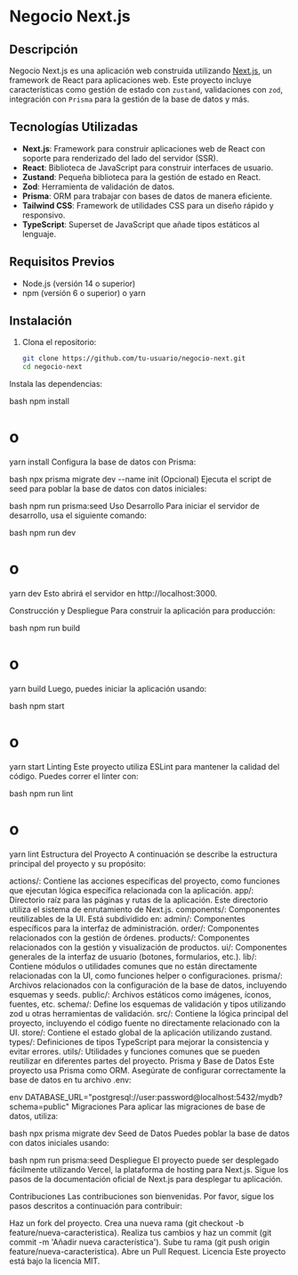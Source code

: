 # Negocio Next.js

## Descripción

Negocio Next.js es una aplicación web construida utilizando [Next.js](https://nextjs.org/), un framework de React para aplicaciones web. Este proyecto incluye características como gestión de estado con `zustand`, validaciones con `zod`, integración con `Prisma` para la gestión de la base de datos y más.

## Tecnologías Utilizadas

- **Next.js**: Framework para construir aplicaciones web de React con soporte para renderizado del lado del servidor (SSR).
- **React**: Biblioteca de JavaScript para construir interfaces de usuario.
- **Zustand**: Pequeña biblioteca para la gestión de estado en React.
- **Zod**: Herramienta de validación de datos.
- **Prisma**: ORM para trabajar con bases de datos de manera eficiente.
- **Tailwind CSS**: Framework de utilidades CSS para un diseño rápido y responsivo.
- **TypeScript**: Superset de JavaScript que añade tipos estáticos al lenguaje.

## Requisitos Previos

- Node.js (versión 14 o superior)
- npm (versión 6 o superior) o yarn

## Instalación

1. Clona el repositorio:

   ```bash
   git clone https://github.com/tu-usuario/negocio-next.git
   cd negocio-next
Instala las dependencias:

bash
npm install
# o
yarn install
Configura la base de datos con Prisma:

bash
npx prisma migrate dev --name init
(Opcional) Ejecuta el script de seed para poblar la base de datos con datos iniciales:

bash
npm run prisma:seed
Uso
Desarrollo
Para iniciar el servidor de desarrollo, usa el siguiente comando:

bash
npm run dev
# o
yarn dev
Esto abrirá el servidor en http://localhost:3000.

Construcción y Despliegue
Para construir la aplicación para producción:

bash
npm run build
# o
yarn build
Luego, puedes iniciar la aplicación usando:

bash
npm start
# o
yarn start
Linting
Este proyecto utiliza ESLint para mantener la calidad del código. Puedes correr el linter con:

bash
npm run lint
# o
yarn lint
Estructura del Proyecto
A continuación se describe la estructura principal del proyecto y su propósito:

actions/: Contiene las acciones específicas del proyecto, como funciones que ejecutan lógica específica relacionada con la aplicación.
app/: Directorio raíz para las páginas y rutas de la aplicación. Este directorio utiliza el sistema de enrutamiento de Next.js.
components/: Componentes reutilizables de la UI. Está subdividido en:
admin/: Componentes específicos para la interfaz de administración.
order/: Componentes relacionados con la gestión de órdenes.
products/: Componentes relacionados con la gestión y visualización de productos.
ui/: Componentes generales de la interfaz de usuario (botones, formularios, etc.).
lib/: Contiene módulos o utilidades comunes que no están directamente relacionadas con la UI, como funciones helper o configuraciones.
prisma/: Archivos relacionados con la configuración de la base de datos, incluyendo esquemas y seeds.
public/: Archivos estáticos como imágenes, íconos, fuentes, etc.
schema/: Define los esquemas de validación y tipos utilizando zod u otras herramientas de validación.
src/: Contiene la lógica principal del proyecto, incluyendo el código fuente no directamente relacionado con la UI.
store/: Contiene el estado global de la aplicación utilizando zustand.
types/: Definiciones de tipos TypeScript para mejorar la consistencia y evitar errores.
utils/: Utilidades y funciones comunes que se pueden reutilizar en diferentes partes del proyecto.
Prisma y Base de Datos
Este proyecto usa Prisma como ORM. Asegúrate de configurar correctamente la base de datos en tu archivo .env:

env
DATABASE_URL="postgresql://user:password@localhost:5432/mydb?schema=public"
Migraciones
Para aplicar las migraciones de base de datos, utiliza:

bash
npx prisma migrate dev
Seed de Datos
Puedes poblar la base de datos con datos iniciales usando:

bash
npm run prisma:seed
Despliegue
El proyecto puede ser desplegado fácilmente utilizando Vercel, la plataforma de hosting para Next.js. Sigue los pasos de la documentación oficial de Next.js para desplegar tu aplicación.

Contribuciones
Las contribuciones son bienvenidas. Por favor, sigue los pasos descritos a continuación para contribuir:

Haz un fork del proyecto.
Crea una nueva rama (git checkout -b feature/nueva-caracteristica).
Realiza tus cambios y haz un commit (git commit -m 'Añadir nueva característica').
Sube tu rama (git push origin feature/nueva-caracteristica).
Abre un Pull Request.
Licencia
Este proyecto está bajo la licencia MIT.